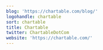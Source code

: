 ```yaml
---
blog: 'https://chartable.com/blog/'
logohandle: chartable
sort: chartable
title: Chartable
twitter: ChartableDotCom
website: 'https://chartable.com/'
---
```

